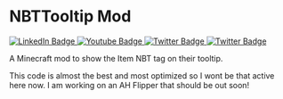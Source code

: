 # NBTTooltip Mod

<div id="badges">
  <a href="your-linkedin-URL">
    <img src="https://camo.githubusercontent.com/c92be2bba9638397eac6ad9b426119f0577a31f7f482d32680c8bf5917613728/68747470733a2f2f696d672e736869656c64732e696f2f6769746875622f7265706f2d73697a652f6b6f70616d65642f526176656e2d62504c55532e737667" alt="LinkedIn Badge"/>
  </a>
  <a href="your-youtube-URL">
    <img src="https://camo.githubusercontent.com/49b29197e2b4b615ec3fc9719a7898ef399be5df19ff35d0a430f417ed51fa4e/68747470733a2f2f696d672e736869656c64732e696f2f6769746875622f6c616e6775616765732f746f702f4b6f70616d65642f526176656e2d62504c5553" alt="Youtube Badge"/>
  </a>
  <a href="your-twitter-URL">
    <img src="https://camo.githubusercontent.com/4ce1189c39f0006eb2212760bfbdcee84ca534241abfc0b51c64a3229f5eaec4/68747470733a2f2f696d672e736869656c64732e696f2f62616467652f4d432d312e382e392d627269676874677265656e2e737667" alt="Twitter Badge"/>
  </a>
  <a href="your-twitter-URL">
    <img src="https://camo.githubusercontent.com/4ce1189c39f0006eb2212760bfbdcee84ca534241abfc0b51c64a3229f5eaec4/68747470733a2f2f696d672e736869656c64732e696f2f62616467652f4d432d312e382e392d627269676874677265656e2e737667" alt="Twitter Badge"/>
  </a>
 


</div>

A Minecraft mod to show the Item NBT tag on their tooltip.

This code is almost the best and most optimized so I wont be that active here now.
I am working on an AH Flipper that should be out soon!




 
